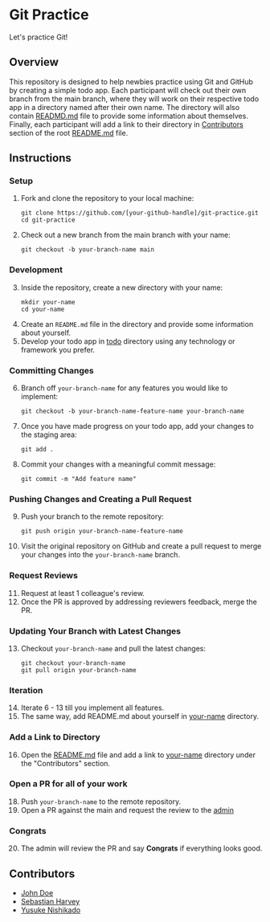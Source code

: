 # Git Practice
Let's practice Git!

## Overview
This repository is designed to help newbies practice using Git and GitHub by creating a simple todo app. Each participant will check out their own branch from the main branch, where they will work on their respective todo app in a directory named after their own name. The directory will also contain [READMD.md](./john-doe/README.md) file to provide some information about themselves. Finally, each participant will add a link to their directory in [Contributors](#contributors) section of the root [README.md](#git-practice) file.

## Instructions
### Setup
1. Fork and clone the repository to your local machine:
   ```
   git clone https://github.com/[your-github-handle]/git-practice.git
   cd git-practice
   ```
2. Check out a new branch from the main branch with your name:
   ```
   git checkout -b your-branch-name main
   ```

### Development
3. Inside the repository, create a new directory with your name:
   ```
   mkdir your-name
   cd your-name
   ```
4. Create an `README.md` file in the directory and provide some information about yourself.
5. Develop your todo app in [todo](./john-doe/todo/) directory using any technology or framework you prefer.

### Committing Changes
6. Branch off `your-branch-name` for any features you would like to implement:
   ```
   git checkout -b your-branch-name-feature-name your-branch-name
   ```
7. Once you have made progress on your todo app, add your changes to the staging area:
   ```
   git add .
   ```
8. Commit your changes with a meaningful commit message:
   ```
   git commit -m "Add feature name"
   ```

### Pushing Changes and Creating a Pull Request
9. Push your branch to the remote repository:
   ```
   git push origin your-branch-name-feature-name
   ```
10. Visit the original repository on GitHub and create a pull request to merge your changes into the `your-branch-name` branch.

### Request Reviews
11. Request at least 1 colleague's review.
12. Once the PR is approved by addressing reviewers feedback, merge the PR.

### Updating Your Branch with Latest Changes
13. Checkout `your-branch-name` and pull the latest changes:
    ```
    git checkout your-branch-name
    git pull origin your-branch-name
    ```

### Iteration
14. Iterate 6 - 13 till you implement all features.
15. The same way, add README.md about yourself in [your-name](./john-doe/) directory.

### Add a Link to Directory
16. Open the [README.md](./README.md) file and add a link to [your-name](./john-doe/) directory under the "Contributors" section.

### Open a PR for all of your work
18. Push `your-branch-name` to the remote repository.
19. Open a PR against the main and request the review to the [admin](https://github.com/oddcommits)

### Congrats
20. The admin will review the PR and say **Congrats** if everything looks good.

## Contributors
- [John Doe](./john-doe/README.md)
- [Sebastian Harvey](./jsstar/README.md)
- [Yusuke Nishikado](./yusukenishikado/README.md)